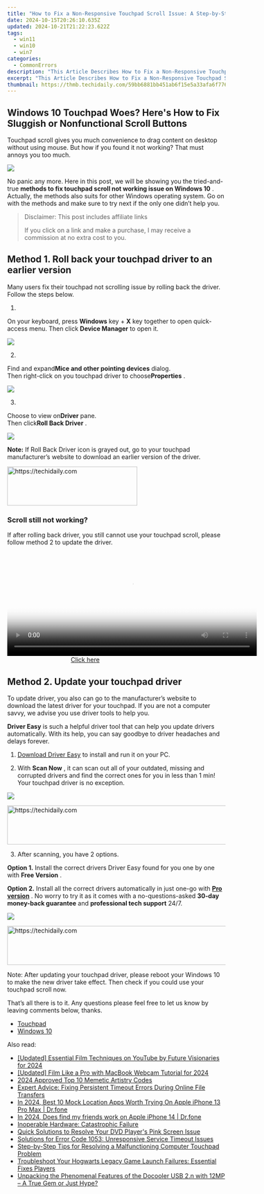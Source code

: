 ```yaml
---
title: "How to Fix a Non-Responsive Touchpad Scroll Issue: A Step-by-Step Guide"
date: 2024-10-15T20:26:10.635Z
updated: 2024-10-21T21:22:23.622Z
tags:
  - win11
  - win10
  - win7
categories:
  - CommonErrors
description: "This Article Describes How to Fix a Non-Responsive Touchpad Scroll Issue: A Step-by-Step Guide"
excerpt: "This Article Describes How to Fix a Non-Responsive Touchpad Scroll Issue: A Step-by-Step Guide"
thumbnail: https://thmb.techidaily.com/59bb6881bb451ab6f15e5a33afa6f776cb1ec0282754802f441bb66f0c3a3719.jpg
---
```


## Windows 10 Touchpad Woes? Here's How to Fix Sluggish or Nonfunctional Scroll Buttons

Touchpad scroll gives you much convenience to drag content on desktop without using mouse. But how if you found it not working? That must annoys you too much.

![](https://images.drivereasy.com/wp-content/uploads/2017/07/img_59648fd6c4402.jpg)

 No panic any more. Here in this post, we will be showing you the tried-and-true **methods to fix touchpad scroll not working issue on Windows 10** . Actually, the methods also suits for other Windows operating system. Go on with the methods and make sure to try next if the only one didn’t help you.

>  Disclaimer: This post includes affiliate links
>
>  If you click on a link and make a purchase, I may receive a commission at no extra cost to you.
>

## Method 1\. Roll back your touchpad driver to an earlier version

 Many users fix their touchpad not scrolling issue by rolling back the driver. Follow the steps below.

1)

On your keyboard, press **Windows**  key + **X**  key together to open quick-access menu.
Then click **Device Manager**  to open it.

![](https://images.drivereasy.com/wp-content/uploads/2017/07/img_59647a68c0870.png)

 2)  

 Find and expand**Mice and other pointing devices** dialog.  
 Then right-click on you touchpad driver to choose**Properties** .

![](https://images.drivereasy.com/wp-content/uploads/2017/07/img_596584fcb1172.jpg)

 3)  

 Choose to view on**Driver** pane.  
 Then click**Roll Back Driver** .

![](https://images.drivereasy.com/wp-content/uploads/2017/07/img_5965873a68e49.jpg)

**Note:** If Roll Back Driver icon is grayed out, go to your touchpad manufacturer’s website to download an earlier version of the driver.

<!-- affiliate ads begin -->
<a href="https://aligracehair.sjv.io/c/5597632/2036496/19272" target="_top" id="2036496">
  <img src="//a.impactradius-go.com/display-ad/19272-2036496" border="0" alt="https://techidaily.com" width="300" height="90"/>
</a>
<img height="0" width="0" src="https://aligracehair.sjv.io/i/5597632/2036496/19272" style="position:absolute;visibility:hidden;" border="0" />
<!-- affiliate ads end -->

### Scroll still not working?

 If after rolling back driver, you still cannot use your touchpad scroll, please follow method 2 to update the driver.

<!-- affiliate ads begin -->
<span id="1993650">
					<video width="576" height="240" style="cursor:pointer"
           poster="//a.impactradius-go.com/display-clicktoplayimage/1993650.png"
           onclick="if(!this.playClicked){this.play();this.setAttribute('controls',true);this.playClicked=true;}">
	   <source src="//a.impactradius-go.com/display-ad/22993-1993650">
	   <img src="//a.impactradius-go.com/display-clicktoplayimage/1993650.png" style="border: none; height: 100%; width: 100%; object-fit: contain">
	</video>
	<div style="width:360px;text-align:center"><a href="javascript:window.open(decodeURIComponent('https%3A%2F%2Fhomestyler.sjv.io%2Fc%2F5597632%2F1993650%2F22993'), '_blank');void(0);">Click here</a></div>
</span>
<img height="0" width="0" src="https://imp.pxf.io/i/5597632/1993650/22993" style="position:absolute;visibility:hidden;" border="0" />
<!-- affiliate ads end -->

## Method 2\. Update your touchpad driver

 To update driver, you also can go to the manufacturer’s website to download the latest driver for your touchpad. If you are not a computer savvy, we advise you use driver tools to help you.

**Driver Easy** is such a helpful driver tool that can help you update drivers automatically. With its help, you can say goodbye to driver headaches and delays forever.

 1) [Download Driver Easy](https://tools.techidaily.com/drivereasy/download/)   to install and run it on your PC.

 2) With **Scan Now** , it can scan out all of your outdated, missing and corrupted drivers and find the correct ones for you in less than 1 min! Your touchpad driver is no exception.

![](https://images.drivereasy.com/wp-content/uploads/2017/07/img_596486360d880.jpg)

<!-- affiliate ads begin -->
<a href="https://appsumo.8odi.net/c/5597632/2068426/7443" target="_top" id="2068426">
  <img src="//a.impactradius-go.com/display-ad/7443-2068426" border="0" alt="https://techidaily.com" width="728" height="90"/>
</a>
<img height="0" width="0" src="https://appsumo.8odi.net/i/5597632/2068426/7443" style="position:absolute;visibility:hidden;" border="0" />
<!-- affiliate ads end -->

3) After scanning, you have 2 options.

**Option 1.**   Install the correct drivers Driver Easy found for you one by one with **Free Version** .

**Option 2.**   Install all the correct drivers automatically in just one-go with **[Pro version](https://tools.techidaily.com/drivereasy/download/)**  . No worry to try it as it comes with a no-questions-asked **30-day money-back guarantee**  and **professional tech support**  24/7.

![](https://images.drivereasy.com/wp-content/uploads/2017/07/img_59658dc2dbeaa.jpg)

<!-- affiliate ads begin -->
<a href="https://ephamedtechinc.pxf.io/c/5597632/2137204/26400" target="_top" id="2137204">
  <img src="//a.impactradius-go.com/display-ad/26400-2137204" border="0" alt="https://techidaily.com" width="728" height="90"/>
</a>
<img height="0" width="0" src="https://ephamedtechinc.pxf.io/i/5597632/2137204/26400" style="position:absolute;visibility:hidden;" border="0" />
<!-- affiliate ads end -->

 Note: After updating your touchpad driver, please reboot your Windows 10 to make the new driver take effect. Then check if you could use your touchpad scroll now.

 That’s all there is to it. Any questions please feel free to let us know by leaving comments below, thanks.

* [Touchpad](https://tools.techidaily.com/drivereasy/download/)
* [Windows 10](https://tools.techidaily.com/drivereasy/download/)

<ins class="adsbygoogle"
     style="display:block"
     data-ad-format="autorelaxed"
     data-ad-client="ca-pub-7571918770474297"
     data-ad-slot="1223367746"></ins>

<ins class="adsbygoogle"
     style="display:block"
     data-ad-client="ca-pub-7571918770474297"
     data-ad-slot="8358498916"
     data-ad-format="auto"
     data-full-width-responsive="true"></ins>

<span class="atpl-alsoreadstyle">Also read:</span>
<div><ul>
<li><a href="https://facebook-video-footage.techidaily.com/updated-essential-film-techniques-on-youtube-by-future-visionaries-for-2024/"><u>[Updated] Essential Film Techniques on YouTube by Future Visionaries for 2024</u></a></li>
<li><a href="https://digital-screen-recording.techidaily.com/updated-film-like-a-pro-with-macbook-webcam-tutorial-for-2024/"><u>[Updated] Film Like a Pro with MacBook Webcam Tutorial for 2024</u></a></li>
<li><a href="https://fox-friendly.techidaily.com/2024-approved-top-10-memetic-artistry-codes/"><u>2024 Approved Top 10 Memetic Artistry Codes</u></a></li>
<li><a href="https://win-howtos.techidaily.com/expert-advice-fixing-persistent-timeout-errors-during-online-file-transfers/"><u>Expert Advice: Fixing Persistent Timeout Errors During Online File Transfers</u></a></li>
<li><a href="https://change-location.techidaily.com/in-2024-best-10-mock-location-apps-worth-trying-on-apple-iphone-13-pro-max-drfone-by-drfone-virtual-ios/"><u>In 2024, Best 10 Mock Location Apps Worth Trying On Apple iPhone 13 Pro Max | Dr.fone</u></a></li>
<li><a href="https://location-social.techidaily.com/in-2024-does-find-my-friends-work-on-apple-iphone-14-drfone-by-drfone-virtual-ios/"><u>In 2024, Does find my friends work on Apple iPhone 14 | Dr.fone</u></a></li>
<li><a href="https://win-howtos.techidaily.com/inoperable-hardware-catastrophic-failure/"><u>Inoperable Hardware: Catastrophic Failure</u></a></li>
<li><a href="https://vp-tips.techidaily.com/quick-solutions-to-resolve-your-dvd-players-pink-screen-issue/"><u>Quick Solutions to Resolve Your DVD Player's Pink Screen Issue</u></a></li>
<li><a href="https://win-howtos.techidaily.com/solutions-for-error-code-1053-unresponsive-service-timeout-issues/"><u>Solutions for Error Code 1053: Unresponsive Service Timeout Issues</u></a></li>
<li><a href="https://win-howtos.techidaily.com/step-by-step-tips-for-resolving-a-malfunctioning-computer-touchpad-problem/"><u>Step-by-Step Tips for Resolving a Malfunctioning Computer Touchpad Problem</u></a></li>
<li><a href="https://win-answers.techidaily.com/troubleshoot-your-hogwarts-legacy-game-launch-failures-essential-fixes-players/"><u>Troubleshoot Your Hogwarts Legacy Game Launch Failures: Essential Fixes Players</u></a></li>
<li><a href="https://buynow-tips.techidaily.com/unpacking-the-phenomenal-features-of-the-docooler-usb-2n-with-12mp-a-true-gem-or-just-hype/"><u>Unpacking the Phenomenal Features of the Docooler USB 2.n with 12MP – A True Gem or Just Hype?</u></a></li>
</ul></div>

